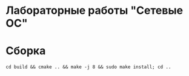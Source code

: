 Лабораторные работы "Сетевые ОС"
================================

Сборка
======

`cd build && cmake .. && make -j 8 && sudo make install; cd ..`

